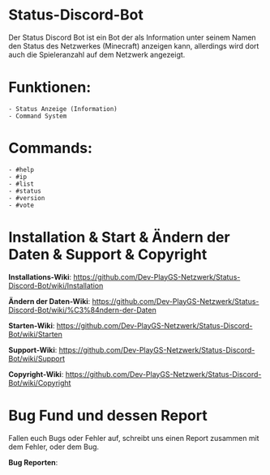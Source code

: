 # Status-Discord-Bot

Der Status Discord Bot ist ein Bot der als Information unter seinem Namen den Status des Netzwerkes (Minecraft) anzeigen kann, allerdings wird dort auch die Spieleranzahl auf dem Netzwerk angezeigt.


# Funktionen:
```
- Status Anzeige (Information)
- Command System
```

# Commands:
```
- #help
- #ip
- #list
- #status
- #version
- #vote
```


# Installation & Start & Ändern der Daten & Support & Copyright

**Installations-Wiki**: https://github.com/Dev-PlayGS-Netzwerk/Status-Discord-Bot/wiki/Installation

**Ändern der Daten-Wiki**: https://github.com/Dev-PlayGS-Netzwerk/Status-Discord-Bot/wiki/%C3%84ndern-der-Daten

**Starten-Wiki**: https://github.com/Dev-PlayGS-Netzwerk/Status-Discord-Bot/wiki/Starten

**Support-Wiki**: https://github.com/Dev-PlayGS-Netzwerk/Status-Discord-Bot/wiki/Support

**Copyright-Wiki**: https://github.com/Dev-PlayGS-Netzwerk/Status-Discord-Bot/wiki/Copyright


# Bug Fund und dessen Report

Fallen euch Bugs oder Fehler auf, schreibt uns einen Report zusammen mit dem Fehler, oder dem Bug.

**Bug Reporten**: 
